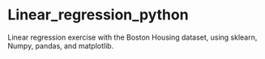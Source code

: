 # Linear_regression_python
Linear regression exercise with the Boston Housing dataset, using sklearn, Numpy, pandas, and matplotlib.
